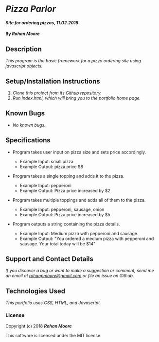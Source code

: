 # _Pizza Parlor_

#### _Site for ordering pizzas, 11.02.2018_

#### By **_Rohan Moore_**

## Description

_This program is the basic framework for a pizza ordering site using javascript objects._

## Setup/Installation Instructions

1. _Clone this project from its [Github repository](https://github.com/rohanpmoore/pizza-place)._
2. _Run index.html, which will bring you to the portfolio home page._

## Known Bugs

* _No known bugs._

## Specifications

* Program takes user input on pizza size and sets price accordingly.
    * Example Input: small pizza
    * Example Output: pizza price $8

* Program takes a single topping and adds it to the pizza.
    * Example Input: pepperoni
    * Example Output: Pizza price increased by $2

* Program takes multiple toppings and adds all of them to the pizza.
    * Example Input: pepperoni, sausage, onion
    * Example Output: Pizza price increased by $5

* Program outputs a string containing the pizza details.
    * Example Input: Medium pizza with pepperoni and sausage.
    * Example Output: "You ordered a medium pizza with pepperoni and sausage. Your total today will be $14"

## Support and Contact Details

_If you discover a bug or want to make a suggestion or comment, send me an email at rohanpmoore@gmail.com or file an issue on Github._

## Technologies Used

_This portfolio uses CSS, HTML, and Javascript._

### License

Copyright (c) 2018 **_Rohan Moore_**

This software is licensed under the MIT license.
